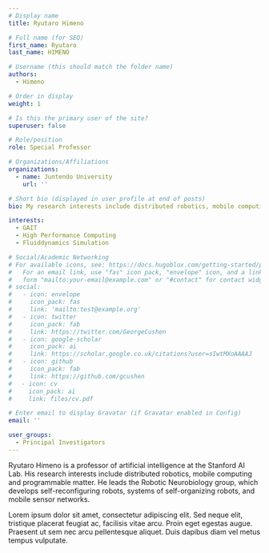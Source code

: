 ```yaml
---
# Display name
title: Ryutaro Himeno

# Full name (for SEO)
first_name: Ryutaro
last_name: HIMENO

# Username (this should match the folder name)
authors:
  - Himeno

# Order in display
weight: 1

# Is this the primary user of the site?
superuser: false

# Role/position
role: Special Professor

# Organizations/Affiliations
organizations:
  - name: Juntendo University
    url: ''

# Short bio (displayed in user profile at end of posts)
bio: My research interests include distributed robotics, mobile computing and programmable matter.

interests:
  - GAIT
  - High Performance Computing
  - Fluiddynamics Simulation

# Social/Academic Networking
# For available icons, see: https://docs.hugoblox.com/getting-started/page-builder/#icons
#   For an email link, use "fas" icon pack, "envelope" icon, and a link in the
#   form "mailto:your-email@example.com" or "#contact" for contact widget.
# social:
#   - icon: envelope
#     icon_pack: fas
#     link: 'mailto:test@example.org'
#   - icon: twitter
#     icon_pack: fab
#     link: https://twitter.com/GeorgeCushen
#   - icon: google-scholar
#     icon_pack: ai
#     link: https://scholar.google.co.uk/citations?user=sIwtMXoAAAAJ
#   - icon: github
#     icon_pack: fab
#     link: https://github.com/gcushen
# 　- icon: cv
#   　icon_pack: ai
#   　link: files/cv.pdf

# Enter email to display Gravatar (if Gravatar enabled in Config)
email: ''

user_groups:
  - Principal Investigators
---
```


Ryutaro Himeno is a professor of artificial intelligence at the Stanford AI Lab. His research interests include distributed robotics, mobile computing and programmable matter. He leads the Robotic Neurobiology group, which develops self-reconfiguring robots, systems of self-organizing robots, and mobile sensor networks.

Lorem ipsum dolor sit amet, consectetur adipiscing elit. Sed neque elit, tristique placerat feugiat ac, facilisis vitae arcu. Proin eget egestas augue. Praesent ut sem nec arcu pellentesque aliquet. Duis dapibus diam vel metus tempus vulputate.
